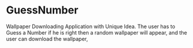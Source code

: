 # GuessNumber
Wallpaper Downloading Application with Unique Idea.
The user has to Guess a Number if he is right then a random wallpaper will appear, and the user can download the wallpaper,
